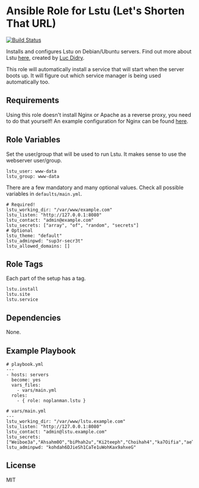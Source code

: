 # Ansible Role for Lstu (Let's Shorten That URL)

[![Build Status](https://travis-ci.org/noplanman/ansible-lstu.svg?branch=master)](https://travis-ci.org/noplanman/ansible-lstu)

Installs and configures Lstu on Debian/Ubuntu servers.
Find out more about Lstu [here](https://framagit.org/luc/lstu), created by [Luc Didry](https://framagit.org/u/luc).

This role will automatically install a service that will start when the server boots up.
It will figure out which service manager is being used automatically too.

## Requirements

Using this role doesn't install Nginx or Apache as a reverse proxy, you need to do that yourself!
An example configuration for Nginx can be found [here](https://framagit.org/luc/lstu/blob/master/utilities/lstu.nginx).

## Role Variables

Set the user/group that will be used to run Lstu. It makes sense to use the webserver user/group.

```
lstu_user: www-data
lstu_group: www-data
```

There are a few mandatory and many optional values. Check all possible variables in `defaults/main.yml`.

```
# Required!
lstu_working_dir: "/var/www/example.com"
lstu_listen: "http://127.0.0.1:8080"
lstu_contact: "admin@example.com"
lstu_secrets: ["array", "of", "random", "secrets"]
# Optional
lstu_theme: "default"
lstu_adminpwd: "sup3r-secr3t"
lstu_allowed_domains: []
```

## Role Tags

Each part of the setup has a tag.

```
lstu.install
lstu.site
lstu.service
```

## Dependencies

None.

## Example Playbook

```
# playbook.yml
---
- hosts: servers
  become: yes
  vars_files:
    - vars/main.yml
  roles:
    - { role: noplanman.lstu }
```
```
# vars/main.yml
---
lstu_working_dir: "/var/www/lstu.example.com"
lstu_listen: "http://127.0.0.1:8080"
lstu_contact: "admin@lstu.example.com"
lstu_secrets: ["Weiboe3a","Ahsahm0O","biPhah2u","Ki2teeph","Choihah4","ka7Oifia","aeT7eeb9","oYah4it7"]
lstu_adminpwd: "kohdah6DJieSh1CaTe1uWohKax9ahxeG"
```

## License

MIT
